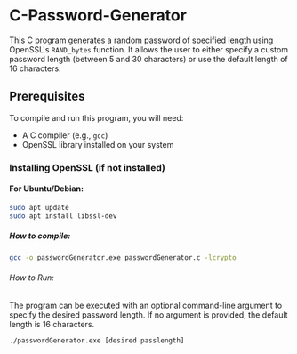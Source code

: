 # C-Password-Generator

This C program generates a random password of specified length using OpenSSL's `RAND_bytes` function. It allows the user to either specify a custom password length (between 5 and 30 characters) or use the default length of 16 characters.

## Prerequisites

To compile and run this program, you will need:

- A C compiler (e.g., `gcc`)
- OpenSSL library installed on your system

### Installing OpenSSL (if not installed)

#### For Ubuntu/Debian:
```bash
sudo apt update
sudo apt install libssl-dev

```
##### How to compile:
```bash
gcc -o passwordGenerator.exe passwordGenerator.c -lcrypto
```
###### How to Run:
The program can be executed with an optional command-line argument to specify the desired password length. If no argument is provided, the default length is 16 characters.

```bash
./passwordGenerator.exe [desired passlength]
```
